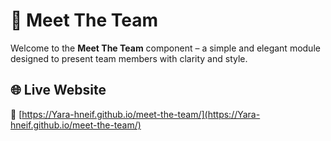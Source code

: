 # 👥 Meet The Team

Welcome to the **Meet The Team** component – a simple and elegant module designed to present team members with clarity and style.

## 🌐 Live Website

🔗 [https://Yara-hneif.github.io/meet-the-team/](https://Yara-hneif.github.io/meet-the-team/)
